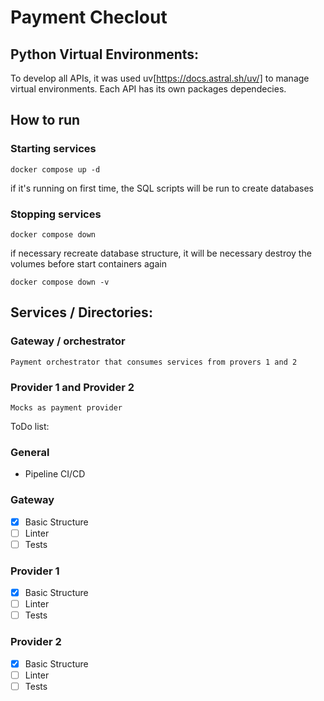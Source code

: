 # Payment Checlout

## Python Virtual Environments: 

To develop all APIs, it was used uv[https://docs.astral.sh/uv/] to manage virtual environments. Each API has its own packages dependecies.

## How to run 

### Starting services

```
docker compose up -d
```
if it's running on first time, the SQL scripts will be run to create databases

### Stopping services

```
docker compose down
```
if necessary recreate database structure, it will be necessary destroy the volumes before start containers again


```
docker compose down -v
```

## Services / Directories:

### Gateway / orchestrator
    Payment orchestrator that consumes services from provers 1 and 2

### Provider 1 and Provider 2
    Mocks as payment provider


ToDo list:

### General
- Pipeline CI/CD

### Gateway
- [X] Basic Structure
- [ ] Linter
- [ ] Tests

### Provider 1
- [X] Basic Structure
- [ ] Linter
- [ ] Tests

### Provider 2
- [X] Basic Structure
- [ ] Linter
- [ ] Tests
